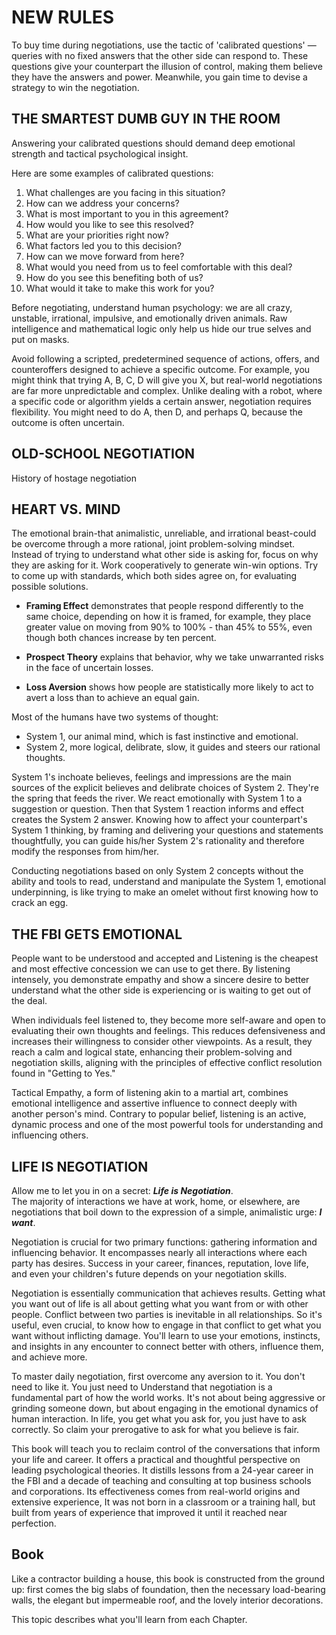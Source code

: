 # NEW RULES

To buy time during negotiations, use the tactic of 'calibrated questions' — queries with no fixed answers that the other side can respond to. These questions give your counterpart the illusion of control, making them believe they have the answers and power. Meanwhile, you gain time to devise a strategy to win the negotiation.

## THE SMARTEST DUMB GUY IN THE ROOM

Answering your calibrated questions should demand deep emotional strength and tactical psychological insight.

Here are some examples of calibrated questions:

1. What challenges are you facing in this situation?
2. How can we address your concerns?
3. What is most important to you in this agreement?
4. How would you like to see this resolved?
5. What are your priorities right now?
6. What factors led you to this decision?
7. How can we move forward from here?
8. What would you need from us to feel comfortable with this deal?
9. How do you see this benefiting both of us?
10. What would it take to make this work for you?

Before negotiating, understand human psychology: we are all crazy, unstable, irrational, impulsive, and emotionally driven animals. Raw intelligence and mathematical logic only help us hide our true selves and put on masks.

Avoid following a scripted, predetermined sequence of actions, offers, and counteroffers designed to achieve a specific outcome. For example, you might think that trying A, B, C, D will give you X, but real-world negotiations are far more unpredictable and complex. Unlike dealing with a robot, where a specific code or algorithm yields a certain answer, negotiation requires flexibility. You might need to do A, then D, and perhaps Q, because the outcome is often uncertain.

## OLD-SCHOOL NEGOTIATION
History of hostage negotiation

## HEART VS. MIND
The emotional brain-that animalistic, unreliable, and irrational beast-could be overcome through a more rational, joint problem-solving mindset. Instead of trying to understand what other side is asking for, focus on why they are asking for it. Work cooperatively to generate win-win options. Try to come up with standards, which both sides agree on, for evaluating possible solutions.

- **Framing Effect** demonstrates that people respond differently to the same choice, depending on how it is framed, for example, they place greater value on moving from 90% to 100% - than 45% to 55%, even though both chances increase by ten percent.

- **Prospect Theory** explains that behavior, why we take unwarranted risks in the face of uncertain losses.

- **Loss Aversion** shows how people are statistically more likely to act to avert a loss than to achieve an equal gain.

Most of the humans have two systems of thought:
- System 1, our animal mind, which is fast instinctive and emotional.
- System 2, more logical, delibrate, slow, it guides and steers our rational thoughts.

System 1's inchoate believes, feelings and impressions are the main sources of the explicit believes and delibrate choices of System 2.
They're the spring that feeds the river. We react emotionally with System 1 to a suggestion or question. Then that System 1 reaction informs and effect creates the System 2 answer.
Knowing how to affect your counterpart's System 1 thinking, by framing and delivering your questions and statements thoughtfully, you can guide his/her System 2's rationality and therefore modify the responses from him/her.

Conducting negotiations based on only System 2 concepts without the ability and tools to read, understand and manipulate the System 1, emotional underpinning, is like trying to make an omelet without first knowing how to crack an egg.
## THE FBI GETS EMOTIONAL
People want to be understood and accepted and Listening is the cheapest and most effective concession we can use to get there. By listening intensely, you demonstrate empathy and show a sincere desire to better understand what the other side is experiencing or is waiting to get out of the deal.

When individuals feel listened to, they become more self-aware and open to evaluating their own thoughts and feelings. This reduces defensiveness and increases their willingness to consider other viewpoints. As a result, they reach a calm and logical state, enhancing their problem-solving and negotiation skills, aligning with the principles of effective conflict resolution found in "Getting to Yes."

Tactical Empathy, a form of listening akin to a martial art, combines emotional intelligence and assertive influence to connect deeply with another person's mind. Contrary to popular belief, listening is an active, dynamic process and one of the most powerful tools for understanding and influencing others.

## LIFE IS NEGOTIATION
Allow me to let you in on a secret: ***Life is Negotiation***.   
The majority of interactions we have at work, home, or elsewhere, are   
negotiations that boil down to the expression of a simple, animalistic urge: ***I want***.

Negotiation is crucial for two primary functions: gathering information and influencing behavior. It encompasses nearly all interactions where each party has desires. Success in your career, finances, reputation, love life, and even your children's future depends on your negotiation skills.

Negotiation is essentially communication that achieves results. Getting what you want out of life is all about getting what you want from or with other people. Conflict between two parties is inevitable in all relationships. So it's useful, even crucial, to know how to engage in that conflict to get what you want without inflicting damage. You'll learn to use your emotions, instincts, and insights in any encounter to connect better with others, influence them, and achieve more.

To master daily negotiation, first overcome any aversion to it. You don't need to like it. You just need to Understand that negotiation is a fundamental part of how the world works. It's not about being aggressive or grinding someone down, but about engaging in the emotional dynamics of human interaction. In life, you get what you ask for, you just have to ask correctly. So claim your prerogative to ask for what you believe is fair.

This book will teach you to reclaim control of the conversations that inform your life and career. It offers a practical and thoughtful perspective on leading psychological theories. It distills lessons from a 24-year career in the FBI and a decade of teaching and consulting at top business schools and corporations. Its effectiveness comes from real-world origins and extensive experience, It was not born in a classroom or a training hall, but built from years of experience that improved it until it reached near perfection.   

## Book
Like a contractor building a house, this book is constructed from the ground up: first comes the big slabs of foundation, then the necessary load-bearing walls, the elegant but impermeable roof, and the lovely interior decorations.

This topic describes what you'll learn from each Chapter.
